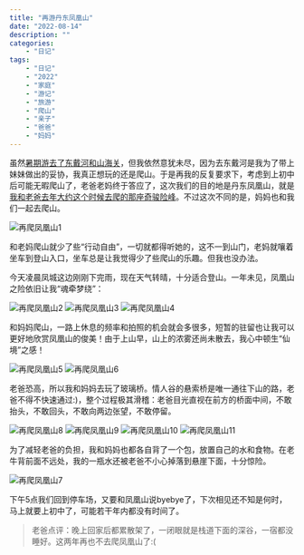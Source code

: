 ```yaml
---
title: "再游丹东凤凰山"
date: "2022-08-14"
description: ""
categories:
    - "日记"
tags:
    - "日记"
    - "2022"
    - "家庭"
    - "游记"
    - "旅游"
    - "爬山"
    - "亲子"
    - "爸爸"
    - "妈妈"
---
```


虽然[暑期游去了东戴河和山海关](https://daughter.tonybai.com/2022/08/07/family-tour-to-dongdai-river-and-shanhaiguan/)，但我依然意犹未尽，因为去东戴河是我为了带上妹妹做出的妥协，我真正想玩的还是爬山。于是再我的反复要求下，考虑到上初中后可能无暇爬山了，老爸老妈终于答应了，这次我们的目的地是丹东凤凰山，就是[我和老爸去年大约这个时候去爬的那座奇骏险峰](https://daughter.tonybai.com/2021/09/05/a-tour-to-phoenix-mountain-of-dandong-2021/)。不过这次不同的是，妈妈也和我们一起去爬山。

![再爬凤凰山1](http://image.tonybai.com/img/202208/diary_20220814_06.jpg)

和老妈爬山就少了些“行动自由”，一切就都得听她的，这不一到山门，老妈就嚷着坐车到登山入口，坐车总是让我觉得少了些爬山的乐趣。但我也没办法。

今天凌晨凤城这边刚刚下完雨，现在天气转晴，十分适合登山。一年未见，凤凰山之险依旧让我“魂牵梦绕”：

![再爬凤凰山2](http://image.tonybai.com/img/202208/diary_20220814_02.jpg)
![再爬凤凰山3](http://image.tonybai.com/img/202208/diary_20220814_03.jpg)
![再爬凤凰山4](http://image.tonybai.com/img/202208/diary_20220814_04.jpg)

和妈妈爬山，一路上休息的频率和拍照的机会就会多很多，短暂的驻留也让我可以更好地欣赏凤凰山的俊美！由于上山早，山上的浓雾还尚未散去，我心中顿生“仙境”之感！

![再爬凤凰山5](http://image.tonybai.com/img/202208/diary_20220814_05.jpg)
![再爬凤凰山6](http://image.tonybai.com/img/202208/diary_20220814_01.jpg)


老爸恐高，所以我和妈妈去玩了玻璃桥。情人谷的悬索桥是唯一通往下山的路，老爸不得不快速通过:)，整个过程极其滑稽：老爸目光直视在前方的桥面中间，不敢抬头，不敢回头，不敢向两边张望，不敢停留。

![再爬凤凰山8](http://image.tonybai.com/img/202208/diary_20220814_08.jpg)
![再爬凤凰山9](http://image.tonybai.com/img/202208/diary_20220814_09.jpg)
![再爬凤凰山10](http://image.tonybai.com/img/202208/diary_20220814_10.jpg)
![再爬凤凰山11](http://image.tonybai.com/img/202208/diary_20220814_11.jpg)

为了减轻老爸的负担，我和妈妈也都各自背了一个包，放置自己的水和食物。在老牛背前面不远处，我的一瓶水还被老爸不小心掉落到悬崖下面，十分惊险。

![再爬凤凰山7](http://image.tonybai.com/img/202208/diary_20220814_07.jpg)

下午5点我们回到停车场，又要和凤凰山说byebye了，下次相见还不知是何时，马上就要上初中了，可能若干年内都没有时间了。

>老爸点评：晚上回家后都累散架了，一闭眼就是栈道下面的深谷，一宿都没睡好。这两年再也不去爬凤凰山了:(





